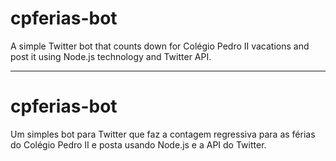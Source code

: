 # cpferias-bot
A simple Twitter bot that counts down for Colégio Pedro II vacations and post it using Node.js technology and Twitter API.

---

# cpferias-bot
Um simples bot para Twitter que faz a contagem regressiva para as férias do Colégio Pedro II e posta usando Node.js e a API do Twitter.
